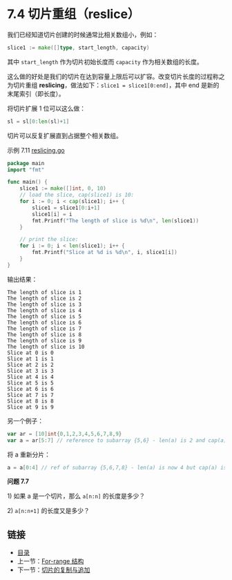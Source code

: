 # 7.4 切片重组（reslice）

我们已经知道切片创建的时候通常比相关数组小，例如：

```go
slice1 := make([]type, start_length, capacity)
```

其中 `start_length` 作为切片初始长度而 `capacity` 作为相关数组的长度。

这么做的好处是我们的切片在达到容量上限后可以扩容。改变切片长度的过程称之为切片重组 **reslicing**，做法如下：`slice1 = slice1[0:end]`，其中 end 是新的末尾索引（即长度）。

将切片扩展 1 位可以这么做：

```go
sl = sl[0:len(sl)+1]
```

切片可以反复扩展直到占据整个相关数组。

示例 7.11 [reslicing.go](https://github.com/codeSu97/the-way-to-go_ZH_CN/tree/cb9c3473071aa65151922c4b563acfdbbf0b71e5/eBook/examples/chapter_7/reslicing.go)

```go
package main
import "fmt"

func main() {
    slice1 := make([]int, 0, 10)
    // load the slice, cap(slice1) is 10:
    for i := 0; i < cap(slice1); i++ {
        slice1 = slice1[0:i+1]
        slice1[i] = i
        fmt.Printf("The length of slice is %d\n", len(slice1))
    }

    // print the slice:
    for i := 0; i < len(slice1); i++ {
        fmt.Printf("Slice at %d is %d\n", i, slice1[i])
    }
}
```

输出结果：

```text
The length of slice is 1
The length of slice is 2
The length of slice is 3
The length of slice is 4
The length of slice is 5
The length of slice is 6
The length of slice is 7
The length of slice is 8
The length of slice is 9
The length of slice is 10
Slice at 0 is 0
Slice at 1 is 1
Slice at 2 is 2
Slice at 3 is 3
Slice at 4 is 4
Slice at 5 is 5
Slice at 6 is 6
Slice at 7 is 7
Slice at 8 is 8
Slice at 9 is 9
```

另一个例子：

```go
var ar = [10]int{0,1,2,3,4,5,6,7,8,9}
var a = ar[5:7] // reference to subarray {5,6} - len(a) is 2 and cap(a) is 5
```

将 a 重新分片：

```go
a = a[0:4] // ref of subarray {5,6,7,8} - len(a) is now 4 but cap(a) is still 5
```

**问题 7.7**

1\) 如果 a 是一个切片，那么 `a[n:n]` 的长度是多少？

2\) `a[n:n+1]` 的长度又是多少？

## 链接

* [目录](directory.md)
* 上一节：[For-range 结构](07.3.md)
* 下一节：[切片的复制与追加](07.5.md)

